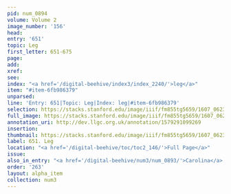 ```yaml
---
pid: num_0894
volume: Volume 2
image_number: '156'
head:
entry: '651'
topic: Leg
first_letter: 651-675
page:
add:
xref:
see:
index: "<a href='/digital-beehive/index3/index_2240/'>leg</a>"
item: "#item-6fb986379"
unparsed:
line: 'Entry: 651|Topic: Leg|Index: leg|#item-6fb986379'
selection: https://stacks.stanford.edu/image/iiif/fm855tg5659/1607_0623/958,3384,2745,144/full/0/default.jpg
full_image: https://stacks.stanford.edu/image/iiif/fm855tg5659/1607_0623/full/full/0/default.jpg
annotation_uri: http://dev.llgc.org.uk/annotation/1579291099269
insertion:
thumbnail: https://stacks.stanford.edu/image/iiif/fm855tg5659/1607_0623/958,3384,600,180/250,/0/default.jpg
label: 651. Leg
location: "<a href='/digital-beehive/toc/toc2_146/'>Full Page</a>"
issue:
also_in_entry: "<a href='/digital-beehive/num3/num_0893/'>Carolina</a>|<a href='/digital-beehive/num3/num_0895/'>Cheap</a>"
order: '263'
layout: alpha_item
collection: num3
---
```

